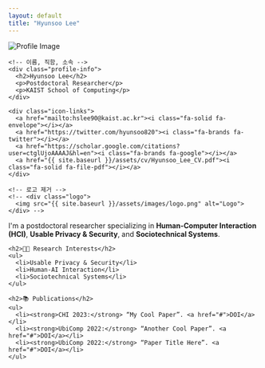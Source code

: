 ```yaml
---
layout: default
title: "Hyunsoo Lee"
---
```

<div class="page-wrapper">

  <!-- 왼쪽: 사진 + 아이콘 -->
  <div class="sidebar">
    <img src="{{ site.baseurl }}/assets/images/profile.jpg" alt="Profile Image" class="profile-img">
    
    <!-- 이름, 직함, 소속 -->
    <div class="profile-info">
      <h2>Hyunsoo Lee</h2>
      <p>Postdoctoral Researcher</p>
      <p>KAIST School of Computing</p>
    </div>

    <div class="icon-links">
      <a href="mailto:hslee90@kaist.ac.kr"><i class="fa-solid fa-envelope"></i></a>
      <a href="https://twitter.com/hyunsoo820"><i class="fa-brands fa-twitter"></i></a>
      <a href="https://scholar.google.com/citations?user=ctglUjoAAAAJ&hl=en"><i class="fa-brands fa-google"></i></a>
      <a href="{{ site.baseurl }}/assets/cv/Hyunsoo_Lee_CV.pdf"><i class="fa-solid fa-file-pdf"></i></a>
    </div>

    <!-- 로고 제거 -->
    <!-- <div class="logo">
      <img src="{{ site.baseurl }}/assets/images/logo.png" alt="Logo">
    </div> -->
  </div>

  <!-- 오른쪽: 텍스트 내용 -->
  <div class="main-content">
        <p>I'm a postdoctoral researcher specializing in <strong>Human-Computer Interaction (HCI)</strong>, <strong>Usable Privacy & Security</strong>, and <strong>Sociotechnical Systems</strong>.</p>

    <h2>🧑‍💻 Research Interests</h2>
    <ul>
      <li>Usable Privacy & Security</li>
      <li>Human-AI Interaction</li>
      <li>Sociotechnical Systems</li>
    </ul>

    <h2>📚 Publications</h2>
    <ul>
      <li><strong>CHI 2023:</strong> “My Cool Paper”. <a href="#">DOI</a></li>
      <li><strong>UbiComp 2022:</strong> “Another Cool Paper”. <a href="#">DOI</a></li>
      <li><strong>UbiComp 2022:</strong> “Paper Title Here”. <a href="#">DOI</a></li>
    </ul>
  </div>

</div>
